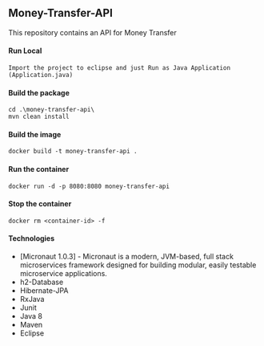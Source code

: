 ## Money-Transfer-API

This repository contains an API for Money Transfer

#### Run Local
````
Import the project to eclipse and just Run as Java Application (Application.java)
````

#### Build the package
````
cd .\money-transfer-api\
mvn clean install
````
#### Build the image
```
docker build -t money-transfer-api .
```
#### Run the container
```
docker run -d -p 8080:8080 money-transfer-api
```

#### Stop the container
```
docker rm <container-id> -f
```
#### Technologies

* [Micronaut 1.0.3] - Micronaut is a modern, JVM-based, full stack microservices framework designed for building modular, easily testable microservice applications.
* h2-Database
* Hibernate-JPA
* RxJava
* Junit
* Java 8
* Maven
* Eclipse